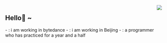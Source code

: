 <img align="right" src="https://github-readme-stats.vercel.app/api?username=onevcat&show_icons=true&icon_color=CE1D2D&text_color=718096&bg_color=ffffff&hide_title=true" />

<h2>Hello👋 ~</h2>

<p>
  - : i am working in bytedance
  - : i am working in Beijing
  - : a programmer who has practiced for a year and a half
</p>
